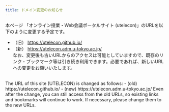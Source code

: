 ```yaml
---
title: ドメイン変更のお知らせ
---
```

本ページ 「オンライン授業・Web会議ポータルサイト (utelecon)」のURLを以下のように変更する予定です。  
- （旧） https://utelecon.github.io/  
- （新） https://utelecon.adm.u-tokyo.ac.jp/   
なお、変更後も古いURLからのアクセスは可能としていますので、既存のリンク・ブックマーク等は引き続き利用できます。必要であれば、新しいURLへの変更をお願いいたします。   
<br>
The URL of this site (UTELECON) is changed as follows:   
- (old) https://utelecon.github.io/   
- (new) https://utelecon.adm.u-tokyo.ac.jp/   
Even after the change, you can still access from the old URLs, so existing links and bookmarks will continue to work. If necessary, please change them to the new URLs.   